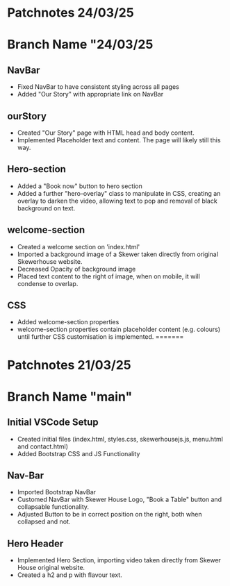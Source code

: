 
# Patchnotes 24/03/25
# Branch Name "24/03/25
## NavBar
- Fixed NavBar to have consistent styling across all pages
- Added "Our Story" with appropriate link on NavBar

## ourStory
- Created "Our Story" page with HTML head and body content.
- Implemented Placeholder text and content. The page will likely still this way.

## Hero-section
- Added a "Book now" button to hero section
- Added a further "hero-overlay" class to manipulate in CSS, creating an overlay to darken the video, allowing text to pop and removal of black background on text.

## welcome-section
- Created a welcome section on 'index.html'
- Imported a background image of a Skewer taken directly from original Skewerhouse website.
- Decreased Opacity of background image
- Placed text content to the right of image, when on mobile, it will condense to overlap.

## CSS 
- Added welcome-section properties
- welcome-section properties contain placeholder content (e.g. colours) until further CSS customisation is implemented.
=======
# Patchnotes 21/03/25
# Branch Name "main"
## Initial VSCode Setup
- Created initial files (index.html, styles.css, skewerhousejs.js, menu.html and contact.html) 
- Added Bootstrap CSS and JS Functionality
## Nav-Bar
- Imported Bootstrap NavBar
- Customed NavBar with Skewer House Logo, "Book a Table" button and collapsable functionality.
- Adjusted Button to be in correct position on the right, both when collapsed and not.

## Hero Header
- Implemented Hero Section, importing video taken directly from Skewer House original website.
- Created a h2 and p with flavour text.

